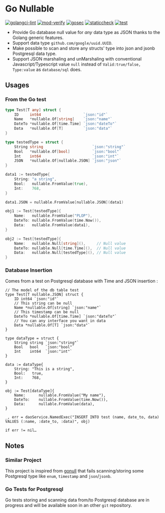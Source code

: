 # Go Nullable

[![golangci-lint](https://github.com/ovya/nullable/actions/workflows/golangci-lint.yml/badge.svg)](https://github.com/ovya/nullable/actions/workflows/golangci-lint.yml)
[![mod-verify](https://github.com/OVYA/nullable/actions/workflows/mod-verify.yml/badge.svg)](https://github.com/OVYA/nullable/actions/workflows/mod-verify.yml)
[![gosec](https://github.com/OVYA/nullable/actions/workflows/gosec.yaml/badge.svg)](https://github.com/OVYA/nullable/actions/workflows/gosec.yaml)
[![staticcheck](https://github.com/OVYA/nullable/actions/workflows/staticcheck.yaml/badge.svg)](https://github.com/OVYA/nullable/actions/workflows/staticcheck.yaml)
[![test](https://github.com/OVYA/nullable/actions/workflows/test.yml/badge.svg)](https://github.com/OVYA/nullable/actions/workflows/test.yml)

* Provide Go database null value for *any* data type as JSON thanks to the Golang generic features.
* Support data type `github.com/google/uuid.UUID`.
* Make possible to scan and store any structs' type into json and jsonb Postgresql data type.
* Support JSON marshaling and unMarshaling with conventional
  Javascript/Typescript value `null` instead of `Valid:true/false, Type:value`
  as `database/sql` does.

## Usages

### From the Go test

```go
type Test[T any] struct {
	ID     int64                   `json:"id"`
	Name   *nullable.Of[string]    `json:"name"`
	DateTo *nullable.Of[time.Time] `json:"dateTo"`
	Data   *nullable.Of[T]         `json:"data"`
}

type testedType = struct {
	String string                      `json:"string"`
	Bool   *nullable.Of[bool]          `json:"bool"`
	Int    int64                       `json:"int"`
	JSON   *nullable.Of[nullable.JSON] `json:"json"`
}

data1 := testedType{
	String: "a string",
	Bool:   nullable.FromValue(true),
	Int:    768,
}

data1.JSON = nullable.FromValue[nullable.JSON](data1)

obj1 := Test[testedType]{
	Name:   nullable.FromValue("PLOP"),
	DateTo: nullable.FromValue(time.Now()),
	Data:   nullable.FromValue(data1),
}

obj2 := Test[testedType]{
	Name:   nullable.Null[string](),     // Null value
	DateTo: nullable.Null[time.Time](),  // Null value
	Data:   nullable.Null[testedType](), // Null value
}
```

### Database Insertion

Comes from a test on Postgresql database with Time and JSON insertion :

```
// The model of the db table test
type Test[T nullable.JSON] struct {
	ID int64 `json:"id"`
	// This string can be null
	Name *nullable.Of[string] `json:"name"`
	// This timestamp can be null
	DateTo *nullable.Of[time.Time] `json:"dateTo"`
	// You can any interface you want in data
	Data *nullable.Of[T] `json:"data"`
}

type dataType = struct {
	String string `json:"string"`
	Bool   bool   `json:"bool"`
	Int    int64  `json:"int"`
}

data := dataType{
	String: "This is a string",
	Bool:   true,
	Int:    768,
}

obj := Test[dataType]{
	Name:      nullable.FromValue("My name"),
	DateTo:    nullable.FromValue(time.Now()),
	Data:      nullable.FromValue(data),
}

_, err = daoService.NamedExec("INSERT INTO test (name, date_to, data) VALUES (:name, :date_to, :data)", obj)

if err != nil…
```


## Notes

### Similar Project

This project is inspired from
[gonull](https://github.com/lomsa-dev/gonull) that fails
scanning/storing some Postgresql type like `enum`, `timestamp` and `json`/`jsonb`.

### Go Tests for Postgresql

Go tests storing and scanning data from/to Postgresql database are in
progress and will be available soon in an other `git` repository.
